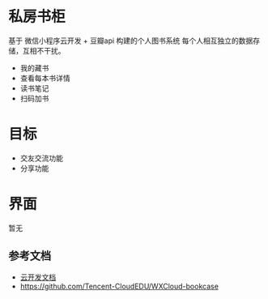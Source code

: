 # 私房书柜

基于 微信小程序云开发 + 豆瓣api 构建的个人图书系统
每个人相互独立的数据存储，互相不干扰。

- 我的藏书
- 查看每本书详情
- 读书笔记
- 扫码加书

# 目标
- 交友交流功能
- 分享功能

# 界面
暂无 
 
## 参考文档

- [云开发文档](https://developers.weixin.qq.com/miniprogram/dev/wxcloud/basis/getting-started.html)
- https://github.com/Tencent-CloudEDU/WXCloud-bookcase
